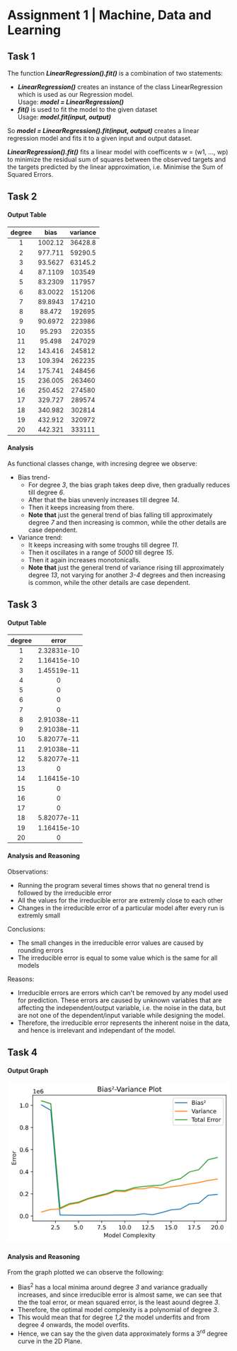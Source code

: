# Assignment 1 | Machine, Data and Learning

## Task 1

The function ***LinearRegression().fit()*** is a combination of two statements:  
- ***LinearRegression()*** creates an instance of the class LinearRegression which is used as our Regression model.  
        Usage: ***model = LinearRegression()***  
- ***fit()*** is used to fit the model to the given dataset  
        Usage: ***model.fit(input, output)***  

So ***model = LinearRegression().fit(input, output)*** creates a linear regression model and fits it to a given input and output dataset.  

***LinearRegression().fit()*** fits a linear model with coefficents w = (w1, ..., wp) to minimize the residual sum of squares between the observed targets and the targets predicted by the linear approximation, i.e. Minimise the Sum of Squared Errors.

## Task 2

#### Output Table

| degree | bias | variance |
| :----: | :----: | :----: |
|        1 | 1002.12   |    36428.8 |
|        2 |  977.711  |    59290.5 |
|        3 |   93.5627 |    63145.2 |
|        4 |   87.1109 |   103549   |
|        5 |   83.2309 |   117957   |
|        6 |   83.0022 |   151206   |
|        7 |   89.8943 |   174210   |
|        8 |   88.472  |   192695   |
|        9 |   90.6972 |   223986   |
|       10 |   95.293  |   220355   |
|       11 |   95.498  |   247029   |
|       12 |  143.416  |   245812   |
|       13 |  109.394  |   262235   |
|       14 |  175.741  |   248456   |
|       15 |  236.005  |   263460   |
|       16 |  250.452  |   274580   |
|       17 |  329.727  |   289574   |
|       18 |  340.982  |   302814   |
|       19 |  432.912  |   320972   |
|       20 |  442.321  |   333111   |

#### Analysis

As functional classes change, with incresing degree we observe:
- Bias trend-
    - For degree *3*, the bias graph takes deep dive, then gradually reduces till degree *6*.
    - After that the bias unevenly increases till degree *14*.
    - Then it keeps increasing from there.
    - **Note that** just the general trend of bias falling till approximately degree *7* and then increasing is common, while the other details are case dependent.
- Variance trend:
    - It keeps increasing with some troughs till degree *11*.
    - Then it oscillates in a range of *5000* till degree *15*.
    - Then it again increases monotonicalls.
    - **Note that** just the general trend of variance rising till approximately degree *13*, not varying for another *3-4* degrees and then increasing is common, while the other details are case dependent.

## Task 3

#### Output Table

|   degree |       error |
| :----: | :----: |
|        1 | 2.32831e-10 |
|        2 | 1.16415e-10 |
|        3 | 1.45519e-11 |
|        4 | 0           |
|        5 | 0           |
|        6 | 0           |
|        7 | 0           |
|        8 | 2.91038e-11 |
|        9 | 2.91038e-11 |
|       10 | 5.82077e-11 |
|       11 | 2.91038e-11 |
|       12 | 5.82077e-11 |
|       13 | 0           |
|       14 | 1.16415e-10 |
|       15 | 0           |
|       16 | 0           |
|       17 | 0           |
|       18 | 5.82077e-11 |
|       19 | 1.16415e-10 |
|       20 | 0           |

#### Analysis and Reasoning

Observations:  
- Running the program several times shows that no general trend is followed by the irreducible error  
- All the values for the irreducible error are extremly close to each other  
- Changes in the irreducible error of a particular model after every run is extremly small  
  
Conclusions:  
- The small changes in the irreducible error values are caused by rounding errors  
- The irreducible error is equal to some value which is the same for all models  
  
Reasons:
- Irreducible errors are errors which can't be removed by any model used for prediction. These errors are caused by unknown variables that are affecting the independent/output variable, i.e. the noise in the data, but are not one of the dependent/input variable while designing the model.
- Therefore, the irreducible error represents the inherent noise in the data, and hence is irrelevant and independant of the model.

## Task 4

#### Output Graph

![Graph](graph.png)

#### Analysis and Reasoning

From the graph plotted we can observe the following:
- Bias<sup>2</sup> has a local minima around degree *3* and variance gradually increases, and since irreducible error is almost same, we can see that the the toal error, or mean squared error, is the least aound degree *3*.
- Therefore, the optimal model complexity is a polynomial of degree *3*.
- This would mean that for degree *1*,*2* the model underfits and from degree *4* onwards, the model overfits.
- Hence, we can say the the given data approximately forms a 3<sup>rd</sup> degree curve in the 2D Plane.